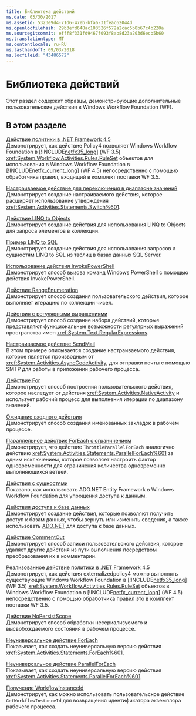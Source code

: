 ```yaml
---
title: Библиотека действий
ms.date: 03/30/2017
ms.assetid: 5323e9d4-71d6-47eb-bfa6-31feac62044d
ms.openlocfilehash: 29b3efd648ac103526f572a2cac5b8b67c4b220a
ms.sourcegitcommit: efff8f331fd9467f093f8ab8d23a203d6ecb5b60
ms.translationtype: MT
ms.contentlocale: ru-RU
ms.lasthandoff: 09/03/2018
ms.locfileid: "43486572"
---
```

# <a name="activity-library"></a>Библиотека действий
Этот раздел содержит образцы, демонстрирующие дополнительные пользовательские действия в Windows Workflow Foundation (WF).  
  
## <a name="in-this-section"></a>В этом разделе  
 [Действие политики в .NET Framework 4.5](../../../../docs/framework/windows-workflow-foundation/samples/policy-activity-in-net-framework-4-5.md)  
 Демонстрирует, как действие Policy4 позволяет Windows Workflow Foundation в [!INCLUDE[netfx35_long](../../../../includes/netfx35-long-md.md)] (WF 3.5) <xref:System.Workflow.Activities.Rules.RuleSet> объектов для использования в Windows Workflow Foundation в [!INCLUDE[netfx_current_long](../../../../includes/netfx-current-long-md.md)] (WF 4.5) непосредственно с помощью обработчика правил, входящий в комплект поставки WF 3.5.  
  
 [Настраиваемое действие для переключения в диапазоне значений](../../../../docs/framework/windows-workflow-foundation/samples/custom-activity-to-switch-on-a-range-of-values.md)  
 Демонстрирует создание настраиваемого действия, которое расширяет использование утверждения <xref:System.Activities.Statements.Switch%601>.  
  
 [Действие LINQ to Objects](../../../../docs/framework/windows-workflow-foundation/samples/linq-to-objects-activity.md)  
 Демонстрирует создание действия для использования LINQ to Objects для запроса элементов в коллекции.  
  
 [Пример LINQ to SQL](../../../../docs/framework/windows-workflow-foundation/samples/linq-to-sql-sample.md)  
 Демонстрирует создание действия для использования запросов к сущностям LINQ to SQL из таблиц в базах данных SQL Server.  
  
 [Использование действия InvokePowerShell](../../../../docs/framework/windows-workflow-foundation/samples/using-the-invokepowershell-activity.md)  
 Демонстрирует способ вызова команд Windows PowerShell с помощью действия InvokePowerShell.  
  
 [Действие RangeEnumeration](../../../../docs/framework/windows-workflow-foundation/samples/rangeenumeration-activity.md)  
 Демонстрирует способ создания пользовательского действия, которое выполняет итерацию по коллекции чисел.  
  
 [Действия с регулярными выражениями](../../../../docs/framework/windows-workflow-foundation/samples/regular-expression-activities.md)  
 Демонстрирует способ создание набора действий, которые представляют функциональные возможности регулярных выражений пространства имен <xref:System.Text.RegularExpressions>.  
  
 [Настраиваемое действие SendMail](../../../../docs/framework/windows-workflow-foundation/samples/sendmail-custom-activity.md)  
 В этом примере описывается создание настраиваемого действия, которое является производным от <xref:System.Activities.AsyncCodeActivity>, для отправки почты с помощью SMTP для работы в приложении рабочего процесса.  
  
 [Действие For](../../../../docs/framework/windows-workflow-foundation/samples/for-activity.md)  
 Демонстрирует способ построения пользовательского действия, которое наследует от действия <xref:System.Activities.NativeActivity> и использует рабочий процесс для выполнения итерации по диапазону значений.  
  
 [Ожидание входного действия](../../../../docs/framework/windows-workflow-foundation/samples/wait-for-input-activity.md)  
 Демонстрирует способ создания именованных закладок в рабочем процессе.  
  
 [Параллельное действие ForEach с ограничением](../../../../docs/framework/windows-workflow-foundation/samples/throttled-parallel-foreach.md)  
 Демонстрирует, что действие `ThrottleParallelForEach` аналогично действию <xref:System.Activities.Statements.ParallelForEach%601> за одним исключением, которое позволяет настроить фактор одновременности для ограничения количества одновременно выполняющихся ветвей.  
  
 [Действия с сущностями](../../../../docs/framework/windows-workflow-foundation/samples/entity-activities.md)  
 Показано, как использовать ADO.NET Entity Framework в Windows Workflow Foundation для упрощения доступа к данным.  
  
 [Действия доступа к базе данных](../../../../docs/framework/windows-workflow-foundation/samples/database-access-activities.md)  
 Демонстрирует создание действия, которые позволяют получить доступ к базам данных, чтобы вернуть или изменить сведения, а также использовать [ADO.NET](https://go.microsoft.com/fwlink/?LinkId=166081) для доступа к базе данных.  
  
 [Действие CommentOut](../../../../docs/framework/windows-workflow-foundation/samples/commentout-activity.md)  
 Демонстрирует способ записи пользовательского действия, которое удаляет другие действия из пути выполнения посредством преобразования их в комментарии.  
  
 [Реализованное действие политики в .NET Framework 4.5](../../../../docs/framework/windows-workflow-foundation/samples/externalized-policy-activity-in-net-framework-4-5.md)  
 Демонстрирует, как действия externalizedpolicy4 можно выполнять существующие Windows Workflow Foundation в [!INCLUDE[netfx35_long](../../../../includes/netfx35-long-md.md)] (WF 3.5) <xref:System.Workflow.Activities.Rules.RuleSet> объектов в Windows Workflow Foundation в [!INCLUDE[netfx_current_long](../../../../includes/netfx-current-long-md.md)] (WF 4.5) непосредственно с помощью обработчика правил это в комплект поставки WF 3.5.  
  
 [Действие NoPersistScope](../../../../docs/framework/windows-workflow-foundation/samples/nopersistscope-activity.md)  
 Демонстрирует способ обработки несериализуемого и высвобождаемого состояния в рабочем процессе.  
  
 [Неуниверсальное действие ForEach](../../../../docs/framework/windows-workflow-foundation/samples/non-generic-foreach.md)  
 Показывает, как создать неуниверсальную версию действия <xref:System.Activities.Statements.ForEach%601>.  
  
 [Неуниверсальное действие ParallelForEach](../../../../docs/framework/windows-workflow-foundation/samples/non-generic-parallelforeach.md)  
 Показывает, как создать неуниверсальную версию действия <xref:System.Activities.Statements.ParallelForEach%601>.  
  
 [Получение WorkflowInstanceId](../../../../docs/framework/windows-workflow-foundation/samples/get-workflowinstanceid.md)  
 Демонстрирует, как можно использовать пользовательское действие `GetWorkflowInstanceId` для возвращения идентификатора экземпляра рабочего процесса.
